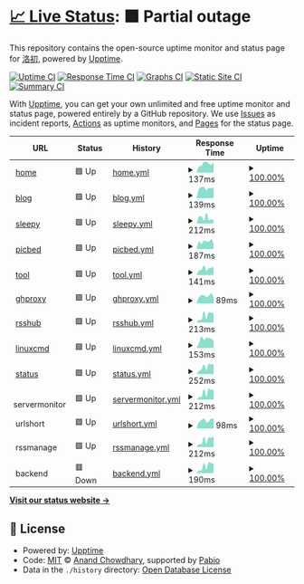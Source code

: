 # [📈 Live Status](https://dev.status.luochu.cc): <!--live status--> **🟧 Partial outage**

This repository contains the open-source uptime monitor and status page for [洛初](https://uochu.cc), powered by [Upptime](https://github.com/upptime/upptime).

[![Uptime CI](https://github.com/luochu-bot/upptime-status/workflows/Uptime%20CI/badge.svg)](https://github.com/luochu-bot/upptime-status/actions?query=workflow%3A%22Uptime+CI%22)
[![Response Time CI](https://github.com/luochu-bot/upptime-status/workflows/Response%20Time%20CI/badge.svg)](https://github.com/luochu-bot/upptime-status/actions?query=workflow%3A%22Response+Time+CI%22)
[![Graphs CI](https://github.com/luochu-bot/upptime-status/workflows/Graphs%20CI/badge.svg)](https://github.com/luochu-bot/upptime-status/actions?query=workflow%3A%22Graphs+CI%22)
[![Static Site CI](https://github.com/luochu-bot/upptime-status/workflows/Static%20Site%20CI/badge.svg)](https://github.com/luochu-bot/upptime-status/actions?query=workflow%3A%22Static+Site+CI%22)
[![Summary CI](https://github.com/luochu-bot/upptime-status/workflows/Summary%20CI/badge.svg)](https://github.com/luochu-bot/upptime-status/actions?query=workflow%3A%22Summary+CI%22)

With [Upptime](https://upptime.js.org), you can get your own unlimited and free uptime monitor and status page, powered entirely by a GitHub repository. We use [Issues](https://github.com/luochu-bot/upptime-status/issues) as incident reports, [Actions](https://github.com/luochu-bot/upptime-status/actions) as uptime monitors, and [Pages](https://dev.status.luochu.cc) for the status page.

<!--start: status pages-->
<!-- This summary is generated by Upptime (https://github.com/upptime/upptime) -->
<!-- Do not edit this manually, your changes will be overwritten -->
<!-- prettier-ignore -->
| URL | Status | History | Response Time | Uptime |
| --- | ------ | ------- | ------------- | ------ |
| <img alt="" src="https://icons.duckduckgo.com/ip3/home.luochu.cc.ico" height="13"> [home](https://home.luochu.cc/) | 🟩 Up | [home.yml](https://github.com/luochu-bot/upptime-status/commits/HEAD/history/home.yml) | <details><summary><img alt="Response time graph" src="./graphs/home/response-time-week.png" height="20"> 137ms</summary><br><a href="https://statusdev.luochu.cc/history/home"><img alt="Response time 162" src="https://img.shields.io/endpoint?url=https%3A%2F%2Fraw.githubusercontent.com%2Fluochu-bot%2Fupptime-status%2FHEAD%2Fapi%2Fhome%2Fresponse-time.json"></a><br><a href="https://statusdev.luochu.cc/history/home"><img alt="24-hour response time 158" src="https://img.shields.io/endpoint?url=https%3A%2F%2Fraw.githubusercontent.com%2Fluochu-bot%2Fupptime-status%2FHEAD%2Fapi%2Fhome%2Fresponse-time-day.json"></a><br><a href="https://statusdev.luochu.cc/history/home"><img alt="7-day response time 137" src="https://img.shields.io/endpoint?url=https%3A%2F%2Fraw.githubusercontent.com%2Fluochu-bot%2Fupptime-status%2FHEAD%2Fapi%2Fhome%2Fresponse-time-week.json"></a><br><a href="https://statusdev.luochu.cc/history/home"><img alt="30-day response time 162" src="https://img.shields.io/endpoint?url=https%3A%2F%2Fraw.githubusercontent.com%2Fluochu-bot%2Fupptime-status%2FHEAD%2Fapi%2Fhome%2Fresponse-time-month.json"></a><br><a href="https://statusdev.luochu.cc/history/home"><img alt="1-year response time 162" src="https://img.shields.io/endpoint?url=https%3A%2F%2Fraw.githubusercontent.com%2Fluochu-bot%2Fupptime-status%2FHEAD%2Fapi%2Fhome%2Fresponse-time-year.json"></a></details> | <details><summary><a href="https://statusdev.luochu.cc/history/home">100.00%</a></summary><a href="https://statusdev.luochu.cc/history/home"><img alt="All-time uptime 100.00%" src="https://img.shields.io/endpoint?url=https%3A%2F%2Fraw.githubusercontent.com%2Fluochu-bot%2Fupptime-status%2FHEAD%2Fapi%2Fhome%2Fuptime.json"></a><br><a href="https://statusdev.luochu.cc/history/home"><img alt="24-hour uptime 100.00%" src="https://img.shields.io/endpoint?url=https%3A%2F%2Fraw.githubusercontent.com%2Fluochu-bot%2Fupptime-status%2FHEAD%2Fapi%2Fhome%2Fuptime-day.json"></a><br><a href="https://statusdev.luochu.cc/history/home"><img alt="7-day uptime 100.00%" src="https://img.shields.io/endpoint?url=https%3A%2F%2Fraw.githubusercontent.com%2Fluochu-bot%2Fupptime-status%2FHEAD%2Fapi%2Fhome%2Fuptime-week.json"></a><br><a href="https://statusdev.luochu.cc/history/home"><img alt="30-day uptime 100.00%" src="https://img.shields.io/endpoint?url=https%3A%2F%2Fraw.githubusercontent.com%2Fluochu-bot%2Fupptime-status%2FHEAD%2Fapi%2Fhome%2Fuptime-month.json"></a><br><a href="https://statusdev.luochu.cc/history/home"><img alt="1-year uptime 100.00%" src="https://img.shields.io/endpoint?url=https%3A%2F%2Fraw.githubusercontent.com%2Fluochu-bot%2Fupptime-status%2FHEAD%2Fapi%2Fhome%2Fuptime-year.json"></a></details>
| <img alt="" src="https://icons.duckduckgo.com/ip3/blog.luochu.cc.ico" height="13"> [blog](https://blog.luochu.cc/) | 🟩 Up | [blog.yml](https://github.com/luochu-bot/upptime-status/commits/HEAD/history/blog.yml) | <details><summary><img alt="Response time graph" src="./graphs/blog/response-time-week.png" height="20"> 139ms</summary><br><a href="https://statusdev.luochu.cc/history/blog"><img alt="Response time 174" src="https://img.shields.io/endpoint?url=https%3A%2F%2Fraw.githubusercontent.com%2Fluochu-bot%2Fupptime-status%2FHEAD%2Fapi%2Fblog%2Fresponse-time.json"></a><br><a href="https://statusdev.luochu.cc/history/blog"><img alt="24-hour response time 147" src="https://img.shields.io/endpoint?url=https%3A%2F%2Fraw.githubusercontent.com%2Fluochu-bot%2Fupptime-status%2FHEAD%2Fapi%2Fblog%2Fresponse-time-day.json"></a><br><a href="https://statusdev.luochu.cc/history/blog"><img alt="7-day response time 139" src="https://img.shields.io/endpoint?url=https%3A%2F%2Fraw.githubusercontent.com%2Fluochu-bot%2Fupptime-status%2FHEAD%2Fapi%2Fblog%2Fresponse-time-week.json"></a><br><a href="https://statusdev.luochu.cc/history/blog"><img alt="30-day response time 174" src="https://img.shields.io/endpoint?url=https%3A%2F%2Fraw.githubusercontent.com%2Fluochu-bot%2Fupptime-status%2FHEAD%2Fapi%2Fblog%2Fresponse-time-month.json"></a><br><a href="https://statusdev.luochu.cc/history/blog"><img alt="1-year response time 174" src="https://img.shields.io/endpoint?url=https%3A%2F%2Fraw.githubusercontent.com%2Fluochu-bot%2Fupptime-status%2FHEAD%2Fapi%2Fblog%2Fresponse-time-year.json"></a></details> | <details><summary><a href="https://statusdev.luochu.cc/history/blog">100.00%</a></summary><a href="https://statusdev.luochu.cc/history/blog"><img alt="All-time uptime 100.00%" src="https://img.shields.io/endpoint?url=https%3A%2F%2Fraw.githubusercontent.com%2Fluochu-bot%2Fupptime-status%2FHEAD%2Fapi%2Fblog%2Fuptime.json"></a><br><a href="https://statusdev.luochu.cc/history/blog"><img alt="24-hour uptime 100.00%" src="https://img.shields.io/endpoint?url=https%3A%2F%2Fraw.githubusercontent.com%2Fluochu-bot%2Fupptime-status%2FHEAD%2Fapi%2Fblog%2Fuptime-day.json"></a><br><a href="https://statusdev.luochu.cc/history/blog"><img alt="7-day uptime 100.00%" src="https://img.shields.io/endpoint?url=https%3A%2F%2Fraw.githubusercontent.com%2Fluochu-bot%2Fupptime-status%2FHEAD%2Fapi%2Fblog%2Fuptime-week.json"></a><br><a href="https://statusdev.luochu.cc/history/blog"><img alt="30-day uptime 100.00%" src="https://img.shields.io/endpoint?url=https%3A%2F%2Fraw.githubusercontent.com%2Fluochu-bot%2Fupptime-status%2FHEAD%2Fapi%2Fblog%2Fuptime-month.json"></a><br><a href="https://statusdev.luochu.cc/history/blog"><img alt="1-year uptime 100.00%" src="https://img.shields.io/endpoint?url=https%3A%2F%2Fraw.githubusercontent.com%2Fluochu-bot%2Fupptime-status%2FHEAD%2Fapi%2Fblog%2Fuptime-year.json"></a></details>
| <img alt="" src="https://icons.duckduckgo.com/ip3/sleepy.luochu.cc.ico" height="13"> [sleepy](https://sleepy.luochu.cc/) | 🟩 Up | [sleepy.yml](https://github.com/luochu-bot/upptime-status/commits/HEAD/history/sleepy.yml) | <details><summary><img alt="Response time graph" src="./graphs/sleepy/response-time-week.png" height="20"> 212ms</summary><br><a href="https://statusdev.luochu.cc/history/sleepy"><img alt="Response time 179" src="https://img.shields.io/endpoint?url=https%3A%2F%2Fraw.githubusercontent.com%2Fluochu-bot%2Fupptime-status%2FHEAD%2Fapi%2Fsleepy%2Fresponse-time.json"></a><br><a href="https://statusdev.luochu.cc/history/sleepy"><img alt="24-hour response time 136" src="https://img.shields.io/endpoint?url=https%3A%2F%2Fraw.githubusercontent.com%2Fluochu-bot%2Fupptime-status%2FHEAD%2Fapi%2Fsleepy%2Fresponse-time-day.json"></a><br><a href="https://statusdev.luochu.cc/history/sleepy"><img alt="7-day response time 212" src="https://img.shields.io/endpoint?url=https%3A%2F%2Fraw.githubusercontent.com%2Fluochu-bot%2Fupptime-status%2FHEAD%2Fapi%2Fsleepy%2Fresponse-time-week.json"></a><br><a href="https://statusdev.luochu.cc/history/sleepy"><img alt="30-day response time 179" src="https://img.shields.io/endpoint?url=https%3A%2F%2Fraw.githubusercontent.com%2Fluochu-bot%2Fupptime-status%2FHEAD%2Fapi%2Fsleepy%2Fresponse-time-month.json"></a><br><a href="https://statusdev.luochu.cc/history/sleepy"><img alt="1-year response time 179" src="https://img.shields.io/endpoint?url=https%3A%2F%2Fraw.githubusercontent.com%2Fluochu-bot%2Fupptime-status%2FHEAD%2Fapi%2Fsleepy%2Fresponse-time-year.json"></a></details> | <details><summary><a href="https://statusdev.luochu.cc/history/sleepy">100.00%</a></summary><a href="https://statusdev.luochu.cc/history/sleepy"><img alt="All-time uptime 100.00%" src="https://img.shields.io/endpoint?url=https%3A%2F%2Fraw.githubusercontent.com%2Fluochu-bot%2Fupptime-status%2FHEAD%2Fapi%2Fsleepy%2Fuptime.json"></a><br><a href="https://statusdev.luochu.cc/history/sleepy"><img alt="24-hour uptime 100.00%" src="https://img.shields.io/endpoint?url=https%3A%2F%2Fraw.githubusercontent.com%2Fluochu-bot%2Fupptime-status%2FHEAD%2Fapi%2Fsleepy%2Fuptime-day.json"></a><br><a href="https://statusdev.luochu.cc/history/sleepy"><img alt="7-day uptime 100.00%" src="https://img.shields.io/endpoint?url=https%3A%2F%2Fraw.githubusercontent.com%2Fluochu-bot%2Fupptime-status%2FHEAD%2Fapi%2Fsleepy%2Fuptime-week.json"></a><br><a href="https://statusdev.luochu.cc/history/sleepy"><img alt="30-day uptime 100.00%" src="https://img.shields.io/endpoint?url=https%3A%2F%2Fraw.githubusercontent.com%2Fluochu-bot%2Fupptime-status%2FHEAD%2Fapi%2Fsleepy%2Fuptime-month.json"></a><br><a href="https://statusdev.luochu.cc/history/sleepy"><img alt="1-year uptime 100.00%" src="https://img.shields.io/endpoint?url=https%3A%2F%2Fraw.githubusercontent.com%2Fluochu-bot%2Fupptime-status%2FHEAD%2Fapi%2Fsleepy%2Fuptime-year.json"></a></details>
| <img alt="" src="https://icons.duckduckgo.com/ip3/picbed.luochu.cc.ico" height="13"> [picbed](https://picbed.luochu.cc/) | 🟩 Up | [picbed.yml](https://github.com/luochu-bot/upptime-status/commits/HEAD/history/picbed.yml) | <details><summary><img alt="Response time graph" src="./graphs/picbed/response-time-week.png" height="20"> 187ms</summary><br><a href="https://statusdev.luochu.cc/history/picbed"><img alt="Response time 170" src="https://img.shields.io/endpoint?url=https%3A%2F%2Fraw.githubusercontent.com%2Fluochu-bot%2Fupptime-status%2FHEAD%2Fapi%2Fpicbed%2Fresponse-time.json"></a><br><a href="https://statusdev.luochu.cc/history/picbed"><img alt="24-hour response time 137" src="https://img.shields.io/endpoint?url=https%3A%2F%2Fraw.githubusercontent.com%2Fluochu-bot%2Fupptime-status%2FHEAD%2Fapi%2Fpicbed%2Fresponse-time-day.json"></a><br><a href="https://statusdev.luochu.cc/history/picbed"><img alt="7-day response time 187" src="https://img.shields.io/endpoint?url=https%3A%2F%2Fraw.githubusercontent.com%2Fluochu-bot%2Fupptime-status%2FHEAD%2Fapi%2Fpicbed%2Fresponse-time-week.json"></a><br><a href="https://statusdev.luochu.cc/history/picbed"><img alt="30-day response time 170" src="https://img.shields.io/endpoint?url=https%3A%2F%2Fraw.githubusercontent.com%2Fluochu-bot%2Fupptime-status%2FHEAD%2Fapi%2Fpicbed%2Fresponse-time-month.json"></a><br><a href="https://statusdev.luochu.cc/history/picbed"><img alt="1-year response time 170" src="https://img.shields.io/endpoint?url=https%3A%2F%2Fraw.githubusercontent.com%2Fluochu-bot%2Fupptime-status%2FHEAD%2Fapi%2Fpicbed%2Fresponse-time-year.json"></a></details> | <details><summary><a href="https://statusdev.luochu.cc/history/picbed">100.00%</a></summary><a href="https://statusdev.luochu.cc/history/picbed"><img alt="All-time uptime 100.00%" src="https://img.shields.io/endpoint?url=https%3A%2F%2Fraw.githubusercontent.com%2Fluochu-bot%2Fupptime-status%2FHEAD%2Fapi%2Fpicbed%2Fuptime.json"></a><br><a href="https://statusdev.luochu.cc/history/picbed"><img alt="24-hour uptime 100.00%" src="https://img.shields.io/endpoint?url=https%3A%2F%2Fraw.githubusercontent.com%2Fluochu-bot%2Fupptime-status%2FHEAD%2Fapi%2Fpicbed%2Fuptime-day.json"></a><br><a href="https://statusdev.luochu.cc/history/picbed"><img alt="7-day uptime 100.00%" src="https://img.shields.io/endpoint?url=https%3A%2F%2Fraw.githubusercontent.com%2Fluochu-bot%2Fupptime-status%2FHEAD%2Fapi%2Fpicbed%2Fuptime-week.json"></a><br><a href="https://statusdev.luochu.cc/history/picbed"><img alt="30-day uptime 100.00%" src="https://img.shields.io/endpoint?url=https%3A%2F%2Fraw.githubusercontent.com%2Fluochu-bot%2Fupptime-status%2FHEAD%2Fapi%2Fpicbed%2Fuptime-month.json"></a><br><a href="https://statusdev.luochu.cc/history/picbed"><img alt="1-year uptime 100.00%" src="https://img.shields.io/endpoint?url=https%3A%2F%2Fraw.githubusercontent.com%2Fluochu-bot%2Fupptime-status%2FHEAD%2Fapi%2Fpicbed%2Fuptime-year.json"></a></details>
| <img alt="" src="https://icons.duckduckgo.com/ip3/tool.luochu.cc.ico" height="13"> [tool](https://tool.luochu.cc/) | 🟩 Up | [tool.yml](https://github.com/luochu-bot/upptime-status/commits/HEAD/history/tool.yml) | <details><summary><img alt="Response time graph" src="./graphs/tool/response-time-week.png" height="20"> 141ms</summary><br><a href="https://statusdev.luochu.cc/history/tool"><img alt="Response time 185" src="https://img.shields.io/endpoint?url=https%3A%2F%2Fraw.githubusercontent.com%2Fluochu-bot%2Fupptime-status%2FHEAD%2Fapi%2Ftool%2Fresponse-time.json"></a><br><a href="https://statusdev.luochu.cc/history/tool"><img alt="24-hour response time 177" src="https://img.shields.io/endpoint?url=https%3A%2F%2Fraw.githubusercontent.com%2Fluochu-bot%2Fupptime-status%2FHEAD%2Fapi%2Ftool%2Fresponse-time-day.json"></a><br><a href="https://statusdev.luochu.cc/history/tool"><img alt="7-day response time 141" src="https://img.shields.io/endpoint?url=https%3A%2F%2Fraw.githubusercontent.com%2Fluochu-bot%2Fupptime-status%2FHEAD%2Fapi%2Ftool%2Fresponse-time-week.json"></a><br><a href="https://statusdev.luochu.cc/history/tool"><img alt="30-day response time 185" src="https://img.shields.io/endpoint?url=https%3A%2F%2Fraw.githubusercontent.com%2Fluochu-bot%2Fupptime-status%2FHEAD%2Fapi%2Ftool%2Fresponse-time-month.json"></a><br><a href="https://statusdev.luochu.cc/history/tool"><img alt="1-year response time 185" src="https://img.shields.io/endpoint?url=https%3A%2F%2Fraw.githubusercontent.com%2Fluochu-bot%2Fupptime-status%2FHEAD%2Fapi%2Ftool%2Fresponse-time-year.json"></a></details> | <details><summary><a href="https://statusdev.luochu.cc/history/tool">100.00%</a></summary><a href="https://statusdev.luochu.cc/history/tool"><img alt="All-time uptime 100.00%" src="https://img.shields.io/endpoint?url=https%3A%2F%2Fraw.githubusercontent.com%2Fluochu-bot%2Fupptime-status%2FHEAD%2Fapi%2Ftool%2Fuptime.json"></a><br><a href="https://statusdev.luochu.cc/history/tool"><img alt="24-hour uptime 100.00%" src="https://img.shields.io/endpoint?url=https%3A%2F%2Fraw.githubusercontent.com%2Fluochu-bot%2Fupptime-status%2FHEAD%2Fapi%2Ftool%2Fuptime-day.json"></a><br><a href="https://statusdev.luochu.cc/history/tool"><img alt="7-day uptime 100.00%" src="https://img.shields.io/endpoint?url=https%3A%2F%2Fraw.githubusercontent.com%2Fluochu-bot%2Fupptime-status%2FHEAD%2Fapi%2Ftool%2Fuptime-week.json"></a><br><a href="https://statusdev.luochu.cc/history/tool"><img alt="30-day uptime 100.00%" src="https://img.shields.io/endpoint?url=https%3A%2F%2Fraw.githubusercontent.com%2Fluochu-bot%2Fupptime-status%2FHEAD%2Fapi%2Ftool%2Fuptime-month.json"></a><br><a href="https://statusdev.luochu.cc/history/tool"><img alt="1-year uptime 100.00%" src="https://img.shields.io/endpoint?url=https%3A%2F%2Fraw.githubusercontent.com%2Fluochu-bot%2Fupptime-status%2FHEAD%2Fapi%2Ftool%2Fuptime-year.json"></a></details>
| <img alt="" src="https://icons.duckduckgo.com/ip3/ghproxy.luochu.cc.ico" height="13"> [ghproxy](https://ghproxy.luochu.cc/) | 🟩 Up | [ghproxy.yml](https://github.com/luochu-bot/upptime-status/commits/HEAD/history/ghproxy.yml) | <details><summary><img alt="Response time graph" src="./graphs/ghproxy/response-time-week.png" height="20"> 89ms</summary><br><a href="https://statusdev.luochu.cc/history/ghproxy"><img alt="Response time 104" src="https://img.shields.io/endpoint?url=https%3A%2F%2Fraw.githubusercontent.com%2Fluochu-bot%2Fupptime-status%2FHEAD%2Fapi%2Fghproxy%2Fresponse-time.json"></a><br><a href="https://statusdev.luochu.cc/history/ghproxy"><img alt="24-hour response time 62" src="https://img.shields.io/endpoint?url=https%3A%2F%2Fraw.githubusercontent.com%2Fluochu-bot%2Fupptime-status%2FHEAD%2Fapi%2Fghproxy%2Fresponse-time-day.json"></a><br><a href="https://statusdev.luochu.cc/history/ghproxy"><img alt="7-day response time 89" src="https://img.shields.io/endpoint?url=https%3A%2F%2Fraw.githubusercontent.com%2Fluochu-bot%2Fupptime-status%2FHEAD%2Fapi%2Fghproxy%2Fresponse-time-week.json"></a><br><a href="https://statusdev.luochu.cc/history/ghproxy"><img alt="30-day response time 104" src="https://img.shields.io/endpoint?url=https%3A%2F%2Fraw.githubusercontent.com%2Fluochu-bot%2Fupptime-status%2FHEAD%2Fapi%2Fghproxy%2Fresponse-time-month.json"></a><br><a href="https://statusdev.luochu.cc/history/ghproxy"><img alt="1-year response time 104" src="https://img.shields.io/endpoint?url=https%3A%2F%2Fraw.githubusercontent.com%2Fluochu-bot%2Fupptime-status%2FHEAD%2Fapi%2Fghproxy%2Fresponse-time-year.json"></a></details> | <details><summary><a href="https://statusdev.luochu.cc/history/ghproxy">100.00%</a></summary><a href="https://statusdev.luochu.cc/history/ghproxy"><img alt="All-time uptime 100.00%" src="https://img.shields.io/endpoint?url=https%3A%2F%2Fraw.githubusercontent.com%2Fluochu-bot%2Fupptime-status%2FHEAD%2Fapi%2Fghproxy%2Fuptime.json"></a><br><a href="https://statusdev.luochu.cc/history/ghproxy"><img alt="24-hour uptime 100.00%" src="https://img.shields.io/endpoint?url=https%3A%2F%2Fraw.githubusercontent.com%2Fluochu-bot%2Fupptime-status%2FHEAD%2Fapi%2Fghproxy%2Fuptime-day.json"></a><br><a href="https://statusdev.luochu.cc/history/ghproxy"><img alt="7-day uptime 100.00%" src="https://img.shields.io/endpoint?url=https%3A%2F%2Fraw.githubusercontent.com%2Fluochu-bot%2Fupptime-status%2FHEAD%2Fapi%2Fghproxy%2Fuptime-week.json"></a><br><a href="https://statusdev.luochu.cc/history/ghproxy"><img alt="30-day uptime 100.00%" src="https://img.shields.io/endpoint?url=https%3A%2F%2Fraw.githubusercontent.com%2Fluochu-bot%2Fupptime-status%2FHEAD%2Fapi%2Fghproxy%2Fuptime-month.json"></a><br><a href="https://statusdev.luochu.cc/history/ghproxy"><img alt="1-year uptime 100.00%" src="https://img.shields.io/endpoint?url=https%3A%2F%2Fraw.githubusercontent.com%2Fluochu-bot%2Fupptime-status%2FHEAD%2Fapi%2Fghproxy%2Fuptime-year.json"></a></details>
| <img alt="" src="https://icons.duckduckgo.com/ip3/rsshub.luochu.cc.ico" height="13"> [rsshub](https://rsshub.luochu.cc/) | 🟩 Up | [rsshub.yml](https://github.com/luochu-bot/upptime-status/commits/HEAD/history/rsshub.yml) | <details><summary><img alt="Response time graph" src="./graphs/rsshub/response-time-week.png" height="20"> 213ms</summary><br><a href="https://statusdev.luochu.cc/history/rsshub"><img alt="Response time 259" src="https://img.shields.io/endpoint?url=https%3A%2F%2Fraw.githubusercontent.com%2Fluochu-bot%2Fupptime-status%2FHEAD%2Fapi%2Frsshub%2Fresponse-time.json"></a><br><a href="https://statusdev.luochu.cc/history/rsshub"><img alt="24-hour response time 289" src="https://img.shields.io/endpoint?url=https%3A%2F%2Fraw.githubusercontent.com%2Fluochu-bot%2Fupptime-status%2FHEAD%2Fapi%2Frsshub%2Fresponse-time-day.json"></a><br><a href="https://statusdev.luochu.cc/history/rsshub"><img alt="7-day response time 213" src="https://img.shields.io/endpoint?url=https%3A%2F%2Fraw.githubusercontent.com%2Fluochu-bot%2Fupptime-status%2FHEAD%2Fapi%2Frsshub%2Fresponse-time-week.json"></a><br><a href="https://statusdev.luochu.cc/history/rsshub"><img alt="30-day response time 259" src="https://img.shields.io/endpoint?url=https%3A%2F%2Fraw.githubusercontent.com%2Fluochu-bot%2Fupptime-status%2FHEAD%2Fapi%2Frsshub%2Fresponse-time-month.json"></a><br><a href="https://statusdev.luochu.cc/history/rsshub"><img alt="1-year response time 259" src="https://img.shields.io/endpoint?url=https%3A%2F%2Fraw.githubusercontent.com%2Fluochu-bot%2Fupptime-status%2FHEAD%2Fapi%2Frsshub%2Fresponse-time-year.json"></a></details> | <details><summary><a href="https://statusdev.luochu.cc/history/rsshub">100.00%</a></summary><a href="https://statusdev.luochu.cc/history/rsshub"><img alt="All-time uptime 100.00%" src="https://img.shields.io/endpoint?url=https%3A%2F%2Fraw.githubusercontent.com%2Fluochu-bot%2Fupptime-status%2FHEAD%2Fapi%2Frsshub%2Fuptime.json"></a><br><a href="https://statusdev.luochu.cc/history/rsshub"><img alt="24-hour uptime 100.00%" src="https://img.shields.io/endpoint?url=https%3A%2F%2Fraw.githubusercontent.com%2Fluochu-bot%2Fupptime-status%2FHEAD%2Fapi%2Frsshub%2Fuptime-day.json"></a><br><a href="https://statusdev.luochu.cc/history/rsshub"><img alt="7-day uptime 100.00%" src="https://img.shields.io/endpoint?url=https%3A%2F%2Fraw.githubusercontent.com%2Fluochu-bot%2Fupptime-status%2FHEAD%2Fapi%2Frsshub%2Fuptime-week.json"></a><br><a href="https://statusdev.luochu.cc/history/rsshub"><img alt="30-day uptime 100.00%" src="https://img.shields.io/endpoint?url=https%3A%2F%2Fraw.githubusercontent.com%2Fluochu-bot%2Fupptime-status%2FHEAD%2Fapi%2Frsshub%2Fuptime-month.json"></a><br><a href="https://statusdev.luochu.cc/history/rsshub"><img alt="1-year uptime 100.00%" src="https://img.shields.io/endpoint?url=https%3A%2F%2Fraw.githubusercontent.com%2Fluochu-bot%2Fupptime-status%2FHEAD%2Fapi%2Frsshub%2Fuptime-year.json"></a></details>
| <img alt="" src="https://icons.duckduckgo.com/ip3/linuxcmd.luochu.cc.ico" height="13"> [linuxcmd](https://linuxcmd.luochu.cc/) | 🟩 Up | [linuxcmd.yml](https://github.com/luochu-bot/upptime-status/commits/HEAD/history/linuxcmd.yml) | <details><summary><img alt="Response time graph" src="./graphs/linuxcmd/response-time-week.png" height="20"> 153ms</summary><br><a href="https://statusdev.luochu.cc/history/linuxcmd"><img alt="Response time 143" src="https://img.shields.io/endpoint?url=https%3A%2F%2Fraw.githubusercontent.com%2Fluochu-bot%2Fupptime-status%2FHEAD%2Fapi%2Flinuxcmd%2Fresponse-time.json"></a><br><a href="https://statusdev.luochu.cc/history/linuxcmd"><img alt="24-hour response time 126" src="https://img.shields.io/endpoint?url=https%3A%2F%2Fraw.githubusercontent.com%2Fluochu-bot%2Fupptime-status%2FHEAD%2Fapi%2Flinuxcmd%2Fresponse-time-day.json"></a><br><a href="https://statusdev.luochu.cc/history/linuxcmd"><img alt="7-day response time 153" src="https://img.shields.io/endpoint?url=https%3A%2F%2Fraw.githubusercontent.com%2Fluochu-bot%2Fupptime-status%2FHEAD%2Fapi%2Flinuxcmd%2Fresponse-time-week.json"></a><br><a href="https://statusdev.luochu.cc/history/linuxcmd"><img alt="30-day response time 143" src="https://img.shields.io/endpoint?url=https%3A%2F%2Fraw.githubusercontent.com%2Fluochu-bot%2Fupptime-status%2FHEAD%2Fapi%2Flinuxcmd%2Fresponse-time-month.json"></a><br><a href="https://statusdev.luochu.cc/history/linuxcmd"><img alt="1-year response time 143" src="https://img.shields.io/endpoint?url=https%3A%2F%2Fraw.githubusercontent.com%2Fluochu-bot%2Fupptime-status%2FHEAD%2Fapi%2Flinuxcmd%2Fresponse-time-year.json"></a></details> | <details><summary><a href="https://statusdev.luochu.cc/history/linuxcmd">100.00%</a></summary><a href="https://statusdev.luochu.cc/history/linuxcmd"><img alt="All-time uptime 100.00%" src="https://img.shields.io/endpoint?url=https%3A%2F%2Fraw.githubusercontent.com%2Fluochu-bot%2Fupptime-status%2FHEAD%2Fapi%2Flinuxcmd%2Fuptime.json"></a><br><a href="https://statusdev.luochu.cc/history/linuxcmd"><img alt="24-hour uptime 100.00%" src="https://img.shields.io/endpoint?url=https%3A%2F%2Fraw.githubusercontent.com%2Fluochu-bot%2Fupptime-status%2FHEAD%2Fapi%2Flinuxcmd%2Fuptime-day.json"></a><br><a href="https://statusdev.luochu.cc/history/linuxcmd"><img alt="7-day uptime 100.00%" src="https://img.shields.io/endpoint?url=https%3A%2F%2Fraw.githubusercontent.com%2Fluochu-bot%2Fupptime-status%2FHEAD%2Fapi%2Flinuxcmd%2Fuptime-week.json"></a><br><a href="https://statusdev.luochu.cc/history/linuxcmd"><img alt="30-day uptime 100.00%" src="https://img.shields.io/endpoint?url=https%3A%2F%2Fraw.githubusercontent.com%2Fluochu-bot%2Fupptime-status%2FHEAD%2Fapi%2Flinuxcmd%2Fuptime-month.json"></a><br><a href="https://statusdev.luochu.cc/history/linuxcmd"><img alt="1-year uptime 100.00%" src="https://img.shields.io/endpoint?url=https%3A%2F%2Fraw.githubusercontent.com%2Fluochu-bot%2Fupptime-status%2FHEAD%2Fapi%2Flinuxcmd%2Fuptime-year.json"></a></details>
| <img alt="" src="https://icons.duckduckgo.com/ip3/status.luochu.cc.ico" height="13"> [status](https://status.luochu.cc/) | 🟩 Up | [status.yml](https://github.com/luochu-bot/upptime-status/commits/HEAD/history/status.yml) | <details><summary><img alt="Response time graph" src="./graphs/status/response-time-week.png" height="20"> 252ms</summary><br><a href="https://statusdev.luochu.cc/history/status"><img alt="Response time 290" src="https://img.shields.io/endpoint?url=https%3A%2F%2Fraw.githubusercontent.com%2Fluochu-bot%2Fupptime-status%2FHEAD%2Fapi%2Fstatus%2Fresponse-time.json"></a><br><a href="https://statusdev.luochu.cc/history/status"><img alt="24-hour response time 337" src="https://img.shields.io/endpoint?url=https%3A%2F%2Fraw.githubusercontent.com%2Fluochu-bot%2Fupptime-status%2FHEAD%2Fapi%2Fstatus%2Fresponse-time-day.json"></a><br><a href="https://statusdev.luochu.cc/history/status"><img alt="7-day response time 252" src="https://img.shields.io/endpoint?url=https%3A%2F%2Fraw.githubusercontent.com%2Fluochu-bot%2Fupptime-status%2FHEAD%2Fapi%2Fstatus%2Fresponse-time-week.json"></a><br><a href="https://statusdev.luochu.cc/history/status"><img alt="30-day response time 290" src="https://img.shields.io/endpoint?url=https%3A%2F%2Fraw.githubusercontent.com%2Fluochu-bot%2Fupptime-status%2FHEAD%2Fapi%2Fstatus%2Fresponse-time-month.json"></a><br><a href="https://statusdev.luochu.cc/history/status"><img alt="1-year response time 290" src="https://img.shields.io/endpoint?url=https%3A%2F%2Fraw.githubusercontent.com%2Fluochu-bot%2Fupptime-status%2FHEAD%2Fapi%2Fstatus%2Fresponse-time-year.json"></a></details> | <details><summary><a href="https://statusdev.luochu.cc/history/status">100.00%</a></summary><a href="https://statusdev.luochu.cc/history/status"><img alt="All-time uptime 100.00%" src="https://img.shields.io/endpoint?url=https%3A%2F%2Fraw.githubusercontent.com%2Fluochu-bot%2Fupptime-status%2FHEAD%2Fapi%2Fstatus%2Fuptime.json"></a><br><a href="https://statusdev.luochu.cc/history/status"><img alt="24-hour uptime 99.99%" src="https://img.shields.io/endpoint?url=https%3A%2F%2Fraw.githubusercontent.com%2Fluochu-bot%2Fupptime-status%2FHEAD%2Fapi%2Fstatus%2Fuptime-day.json"></a><br><a href="https://statusdev.luochu.cc/history/status"><img alt="7-day uptime 100.00%" src="https://img.shields.io/endpoint?url=https%3A%2F%2Fraw.githubusercontent.com%2Fluochu-bot%2Fupptime-status%2FHEAD%2Fapi%2Fstatus%2Fuptime-week.json"></a><br><a href="https://statusdev.luochu.cc/history/status"><img alt="30-day uptime 100.00%" src="https://img.shields.io/endpoint?url=https%3A%2F%2Fraw.githubusercontent.com%2Fluochu-bot%2Fupptime-status%2FHEAD%2Fapi%2Fstatus%2Fuptime-month.json"></a><br><a href="https://statusdev.luochu.cc/history/status"><img alt="1-year uptime 100.00%" src="https://img.shields.io/endpoint?url=https%3A%2F%2Fraw.githubusercontent.com%2Fluochu-bot%2Fupptime-status%2FHEAD%2Fapi%2Fstatus%2Fuptime-year.json"></a></details>
| <img alt="" src="https://icons.duckduckgo.com/ip3/null.ico" height="13"> servermonitor | 🟩 Up | [servermonitor.yml](https://github.com/luochu-bot/upptime-status/commits/HEAD/history/servermonitor.yml) | <details><summary><img alt="Response time graph" src="./graphs/servermonitor/response-time-week.png" height="20"> 212ms</summary><br><a href="https://statusdev.luochu.cc/history/servermonitor"><img alt="Response time 251" src="https://img.shields.io/endpoint?url=https%3A%2F%2Fraw.githubusercontent.com%2Fluochu-bot%2Fupptime-status%2FHEAD%2Fapi%2Fservermonitor%2Fresponse-time.json"></a><br><a href="https://statusdev.luochu.cc/history/servermonitor"><img alt="24-hour response time 301" src="https://img.shields.io/endpoint?url=https%3A%2F%2Fraw.githubusercontent.com%2Fluochu-bot%2Fupptime-status%2FHEAD%2Fapi%2Fservermonitor%2Fresponse-time-day.json"></a><br><a href="https://statusdev.luochu.cc/history/servermonitor"><img alt="7-day response time 212" src="https://img.shields.io/endpoint?url=https%3A%2F%2Fraw.githubusercontent.com%2Fluochu-bot%2Fupptime-status%2FHEAD%2Fapi%2Fservermonitor%2Fresponse-time-week.json"></a><br><a href="https://statusdev.luochu.cc/history/servermonitor"><img alt="30-day response time 251" src="https://img.shields.io/endpoint?url=https%3A%2F%2Fraw.githubusercontent.com%2Fluochu-bot%2Fupptime-status%2FHEAD%2Fapi%2Fservermonitor%2Fresponse-time-month.json"></a><br><a href="https://statusdev.luochu.cc/history/servermonitor"><img alt="1-year response time 251" src="https://img.shields.io/endpoint?url=https%3A%2F%2Fraw.githubusercontent.com%2Fluochu-bot%2Fupptime-status%2FHEAD%2Fapi%2Fservermonitor%2Fresponse-time-year.json"></a></details> | <details><summary><a href="https://statusdev.luochu.cc/history/servermonitor">100.00%</a></summary><a href="https://statusdev.luochu.cc/history/servermonitor"><img alt="All-time uptime 100.00%" src="https://img.shields.io/endpoint?url=https%3A%2F%2Fraw.githubusercontent.com%2Fluochu-bot%2Fupptime-status%2FHEAD%2Fapi%2Fservermonitor%2Fuptime.json"></a><br><a href="https://statusdev.luochu.cc/history/servermonitor"><img alt="24-hour uptime 100.00%" src="https://img.shields.io/endpoint?url=https%3A%2F%2Fraw.githubusercontent.com%2Fluochu-bot%2Fupptime-status%2FHEAD%2Fapi%2Fservermonitor%2Fuptime-day.json"></a><br><a href="https://statusdev.luochu.cc/history/servermonitor"><img alt="7-day uptime 100.00%" src="https://img.shields.io/endpoint?url=https%3A%2F%2Fraw.githubusercontent.com%2Fluochu-bot%2Fupptime-status%2FHEAD%2Fapi%2Fservermonitor%2Fuptime-week.json"></a><br><a href="https://statusdev.luochu.cc/history/servermonitor"><img alt="30-day uptime 100.00%" src="https://img.shields.io/endpoint?url=https%3A%2F%2Fraw.githubusercontent.com%2Fluochu-bot%2Fupptime-status%2FHEAD%2Fapi%2Fservermonitor%2Fuptime-month.json"></a><br><a href="https://statusdev.luochu.cc/history/servermonitor"><img alt="1-year uptime 100.00%" src="https://img.shields.io/endpoint?url=https%3A%2F%2Fraw.githubusercontent.com%2Fluochu-bot%2Fupptime-status%2FHEAD%2Fapi%2Fservermonitor%2Fuptime-year.json"></a></details>
| <img alt="" src="https://icons.duckduckgo.com/ip3/null.ico" height="13"> urlshort | 🟩 Up | [urlshort.yml](https://github.com/luochu-bot/upptime-status/commits/HEAD/history/urlshort.yml) | <details><summary><img alt="Response time graph" src="./graphs/urlshort/response-time-week.png" height="20"> 98ms</summary><br><a href="https://statusdev.luochu.cc/history/urlshort"><img alt="Response time 98" src="https://img.shields.io/endpoint?url=https%3A%2F%2Fraw.githubusercontent.com%2Fluochu-bot%2Fupptime-status%2FHEAD%2Fapi%2Furlshort%2Fresponse-time.json"></a><br><a href="https://statusdev.luochu.cc/history/urlshort"><img alt="24-hour response time 116" src="https://img.shields.io/endpoint?url=https%3A%2F%2Fraw.githubusercontent.com%2Fluochu-bot%2Fupptime-status%2FHEAD%2Fapi%2Furlshort%2Fresponse-time-day.json"></a><br><a href="https://statusdev.luochu.cc/history/urlshort"><img alt="7-day response time 98" src="https://img.shields.io/endpoint?url=https%3A%2F%2Fraw.githubusercontent.com%2Fluochu-bot%2Fupptime-status%2FHEAD%2Fapi%2Furlshort%2Fresponse-time-week.json"></a><br><a href="https://statusdev.luochu.cc/history/urlshort"><img alt="30-day response time 98" src="https://img.shields.io/endpoint?url=https%3A%2F%2Fraw.githubusercontent.com%2Fluochu-bot%2Fupptime-status%2FHEAD%2Fapi%2Furlshort%2Fresponse-time-month.json"></a><br><a href="https://statusdev.luochu.cc/history/urlshort"><img alt="1-year response time 98" src="https://img.shields.io/endpoint?url=https%3A%2F%2Fraw.githubusercontent.com%2Fluochu-bot%2Fupptime-status%2FHEAD%2Fapi%2Furlshort%2Fresponse-time-year.json"></a></details> | <details><summary><a href="https://statusdev.luochu.cc/history/urlshort">100.00%</a></summary><a href="https://statusdev.luochu.cc/history/urlshort"><img alt="All-time uptime 100.00%" src="https://img.shields.io/endpoint?url=https%3A%2F%2Fraw.githubusercontent.com%2Fluochu-bot%2Fupptime-status%2FHEAD%2Fapi%2Furlshort%2Fuptime.json"></a><br><a href="https://statusdev.luochu.cc/history/urlshort"><img alt="24-hour uptime 100.00%" src="https://img.shields.io/endpoint?url=https%3A%2F%2Fraw.githubusercontent.com%2Fluochu-bot%2Fupptime-status%2FHEAD%2Fapi%2Furlshort%2Fuptime-day.json"></a><br><a href="https://statusdev.luochu.cc/history/urlshort"><img alt="7-day uptime 100.00%" src="https://img.shields.io/endpoint?url=https%3A%2F%2Fraw.githubusercontent.com%2Fluochu-bot%2Fupptime-status%2FHEAD%2Fapi%2Furlshort%2Fuptime-week.json"></a><br><a href="https://statusdev.luochu.cc/history/urlshort"><img alt="30-day uptime 100.00%" src="https://img.shields.io/endpoint?url=https%3A%2F%2Fraw.githubusercontent.com%2Fluochu-bot%2Fupptime-status%2FHEAD%2Fapi%2Furlshort%2Fuptime-month.json"></a><br><a href="https://statusdev.luochu.cc/history/urlshort"><img alt="1-year uptime 100.00%" src="https://img.shields.io/endpoint?url=https%3A%2F%2Fraw.githubusercontent.com%2Fluochu-bot%2Fupptime-status%2FHEAD%2Fapi%2Furlshort%2Fuptime-year.json"></a></details>
| <img alt="" src="https://icons.duckduckgo.com/ip3/null.ico" height="13"> rssmanage | 🟩 Up | [rssmanage.yml](https://github.com/luochu-bot/upptime-status/commits/HEAD/history/rssmanage.yml) | <details><summary><img alt="Response time graph" src="./graphs/rssmanage/response-time-week.png" height="20"> 212ms</summary><br><a href="https://statusdev.luochu.cc/history/rssmanage"><img alt="Response time 250" src="https://img.shields.io/endpoint?url=https%3A%2F%2Fraw.githubusercontent.com%2Fluochu-bot%2Fupptime-status%2FHEAD%2Fapi%2Frssmanage%2Fresponse-time.json"></a><br><a href="https://statusdev.luochu.cc/history/rssmanage"><img alt="24-hour response time 317" src="https://img.shields.io/endpoint?url=https%3A%2F%2Fraw.githubusercontent.com%2Fluochu-bot%2Fupptime-status%2FHEAD%2Fapi%2Frssmanage%2Fresponse-time-day.json"></a><br><a href="https://statusdev.luochu.cc/history/rssmanage"><img alt="7-day response time 212" src="https://img.shields.io/endpoint?url=https%3A%2F%2Fraw.githubusercontent.com%2Fluochu-bot%2Fupptime-status%2FHEAD%2Fapi%2Frssmanage%2Fresponse-time-week.json"></a><br><a href="https://statusdev.luochu.cc/history/rssmanage"><img alt="30-day response time 250" src="https://img.shields.io/endpoint?url=https%3A%2F%2Fraw.githubusercontent.com%2Fluochu-bot%2Fupptime-status%2FHEAD%2Fapi%2Frssmanage%2Fresponse-time-month.json"></a><br><a href="https://statusdev.luochu.cc/history/rssmanage"><img alt="1-year response time 250" src="https://img.shields.io/endpoint?url=https%3A%2F%2Fraw.githubusercontent.com%2Fluochu-bot%2Fupptime-status%2FHEAD%2Fapi%2Frssmanage%2Fresponse-time-year.json"></a></details> | <details><summary><a href="https://statusdev.luochu.cc/history/rssmanage">100.00%</a></summary><a href="https://statusdev.luochu.cc/history/rssmanage"><img alt="All-time uptime 100.00%" src="https://img.shields.io/endpoint?url=https%3A%2F%2Fraw.githubusercontent.com%2Fluochu-bot%2Fupptime-status%2FHEAD%2Fapi%2Frssmanage%2Fuptime.json"></a><br><a href="https://statusdev.luochu.cc/history/rssmanage"><img alt="24-hour uptime 100.00%" src="https://img.shields.io/endpoint?url=https%3A%2F%2Fraw.githubusercontent.com%2Fluochu-bot%2Fupptime-status%2FHEAD%2Fapi%2Frssmanage%2Fuptime-day.json"></a><br><a href="https://statusdev.luochu.cc/history/rssmanage"><img alt="7-day uptime 100.00%" src="https://img.shields.io/endpoint?url=https%3A%2F%2Fraw.githubusercontent.com%2Fluochu-bot%2Fupptime-status%2FHEAD%2Fapi%2Frssmanage%2Fuptime-week.json"></a><br><a href="https://statusdev.luochu.cc/history/rssmanage"><img alt="30-day uptime 100.00%" src="https://img.shields.io/endpoint?url=https%3A%2F%2Fraw.githubusercontent.com%2Fluochu-bot%2Fupptime-status%2FHEAD%2Fapi%2Frssmanage%2Fuptime-month.json"></a><br><a href="https://statusdev.luochu.cc/history/rssmanage"><img alt="1-year uptime 100.00%" src="https://img.shields.io/endpoint?url=https%3A%2F%2Fraw.githubusercontent.com%2Fluochu-bot%2Fupptime-status%2FHEAD%2Fapi%2Frssmanage%2Fuptime-year.json"></a></details>
| <img alt="" src="https://icons.duckduckgo.com/ip3/null.ico" height="13"> backend | 🟥 Down | [backend.yml](https://github.com/luochu-bot/upptime-status/commits/HEAD/history/backend.yml) | <details><summary><img alt="Response time graph" src="./graphs/backend/response-time-week.png" height="20"> 190ms</summary><br><a href="https://statusdev.luochu.cc/history/backend"><img alt="Response time 252" src="https://img.shields.io/endpoint?url=https%3A%2F%2Fraw.githubusercontent.com%2Fluochu-bot%2Fupptime-status%2FHEAD%2Fapi%2Fbackend%2Fresponse-time.json"></a><br><a href="https://statusdev.luochu.cc/history/backend"><img alt="24-hour response time 166" src="https://img.shields.io/endpoint?url=https%3A%2F%2Fraw.githubusercontent.com%2Fluochu-bot%2Fupptime-status%2FHEAD%2Fapi%2Fbackend%2Fresponse-time-day.json"></a><br><a href="https://statusdev.luochu.cc/history/backend"><img alt="7-day response time 190" src="https://img.shields.io/endpoint?url=https%3A%2F%2Fraw.githubusercontent.com%2Fluochu-bot%2Fupptime-status%2FHEAD%2Fapi%2Fbackend%2Fresponse-time-week.json"></a><br><a href="https://statusdev.luochu.cc/history/backend"><img alt="30-day response time 252" src="https://img.shields.io/endpoint?url=https%3A%2F%2Fraw.githubusercontent.com%2Fluochu-bot%2Fupptime-status%2FHEAD%2Fapi%2Fbackend%2Fresponse-time-month.json"></a><br><a href="https://statusdev.luochu.cc/history/backend"><img alt="1-year response time 252" src="https://img.shields.io/endpoint?url=https%3A%2F%2Fraw.githubusercontent.com%2Fluochu-bot%2Fupptime-status%2FHEAD%2Fapi%2Fbackend%2Fresponse-time-year.json"></a></details> | <details><summary><a href="https://statusdev.luochu.cc/history/backend">100.00%</a></summary><a href="https://statusdev.luochu.cc/history/backend"><img alt="All-time uptime 100.00%" src="https://img.shields.io/endpoint?url=https%3A%2F%2Fraw.githubusercontent.com%2Fluochu-bot%2Fupptime-status%2FHEAD%2Fapi%2Fbackend%2Fuptime.json"></a><br><a href="https://statusdev.luochu.cc/history/backend"><img alt="24-hour uptime 99.99%" src="https://img.shields.io/endpoint?url=https%3A%2F%2Fraw.githubusercontent.com%2Fluochu-bot%2Fupptime-status%2FHEAD%2Fapi%2Fbackend%2Fuptime-day.json"></a><br><a href="https://statusdev.luochu.cc/history/backend"><img alt="7-day uptime 100.00%" src="https://img.shields.io/endpoint?url=https%3A%2F%2Fraw.githubusercontent.com%2Fluochu-bot%2Fupptime-status%2FHEAD%2Fapi%2Fbackend%2Fuptime-week.json"></a><br><a href="https://statusdev.luochu.cc/history/backend"><img alt="30-day uptime 100.00%" src="https://img.shields.io/endpoint?url=https%3A%2F%2Fraw.githubusercontent.com%2Fluochu-bot%2Fupptime-status%2FHEAD%2Fapi%2Fbackend%2Fuptime-month.json"></a><br><a href="https://statusdev.luochu.cc/history/backend"><img alt="1-year uptime 100.00%" src="https://img.shields.io/endpoint?url=https%3A%2F%2Fraw.githubusercontent.com%2Fluochu-bot%2Fupptime-status%2FHEAD%2Fapi%2Fbackend%2Fuptime-year.json"></a></details>

<!--end: status pages-->

[**Visit our status website →**](https://dev.status.luochu.cc)

## 📄 License

- Powered by: [Upptime](https://github.com/upptime/upptime)
- Code: [MIT](./LICENSE) © [Anand Chowdhary](https://anandchowdhary.com), supported by [Pabio](https://pabio.com)
- Data in the `./history` directory: [Open Database License](https://opendatacommons.org/licenses/odbl/1-0/)
